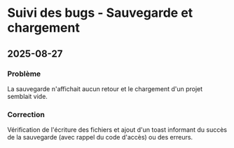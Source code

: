 # Suivi des bugs - Sauvegarde et chargement

## 2025-08-27
### Problème
La sauvegarde n'affichait aucun retour et le chargement d'un projet semblait vide.

### Correction
Vérification de l'écriture des fichiers et ajout d'un toast informant du succès de la sauvegarde (avec rappel du code d'accès) ou des erreurs.
